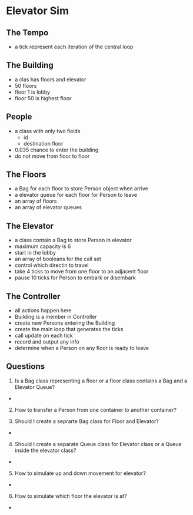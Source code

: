 # Elevator Sim
## The Tempo
- a tick represent each iteration of the central loop
## The Building
- a clas has floors and elevator
- 50 floors
- floor 1 is lobby
- floor 50 is highest floor
## People
- a class with only two fields
    - id
    - destination floor
- 0.035 chance to enter the building
- do not move from floor to floor
## The Floors
- a Bag for each floor to store Person object when arrive
- a elevator queue for each floor for Person to leave
- an array of floors
- an array of elevator queues
## The Elevator
- a class contain a Bag to store Person in elevator
- maximum capacity is 6
- start in the lobby
- an array of booleans for the call set
- control which directin to travel
- take 4 ticks to move from one floor to an adjacent floor
- pause 10 ticks for Person to embark or disembark
## The Controller
- all actions happen here
- Building is a member in Controller
- create new Persons entering the Building
- create the main loop that generates the ticks
- call update on each tick
- record and output any info
- determine when a Person on any floor is ready to leave
## Questions
1. Is a Bag class representing a floor or a floor class contains a Bag and a Elevator Queue?
- 
2. How to transfer a Person from one container to another container?

3. Should I create a seprarte Bag class for Floor and Elevator?
- 
4. Should I create a separate Queue class for Elevator class or a Queue inside the elevator class?
- 
5. How to simulate up and down movement for elevator?
- 
6. How to simulate which floor the elevator is at?
- 